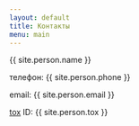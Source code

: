 ```yaml
---
layout: default
title: Контакты
menu: main
---
```

{{ site.person.name }}

телефон: {{ site.person.phone }}

email: {{ site.person.email }}

[tox] ID: {{ site.person.tox }}

[tox]: https://tox.chat
